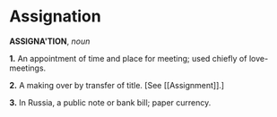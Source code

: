 # Assignation

**ASSIGNA'TION**, _noun_

**1.** An appointment of time and place for meeting; used chiefly of love-meetings.

**2.** A making over by transfer of title. \[See [[Assignment]].\]

**3.** In Russia, a public note or bank bill; paper currency.